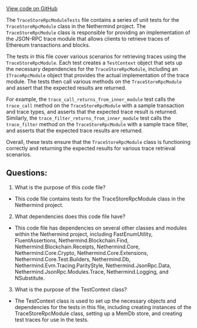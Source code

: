 [View code on GitHub](https://github.com/NethermindEth/nethermind/src/Nethermind/Nethermind.JsonRpc.TraceStore.Tests/TraceStoreRpcModuleTests.cs)

The `TraceStoreRpcModuleTests` file contains a series of unit tests for the `TraceStoreRpcModule` class in the Nethermind project. The `TraceStoreRpcModule` class is responsible for providing an implementation of the JSON-RPC trace module that allows clients to retrieve traces of Ethereum transactions and blocks.

The tests in this file cover various scenarios for retrieving traces using the `TraceStoreRpcModule`. Each test creates a `TestContext` object that sets up the necessary dependencies for the `TraceStoreRpcModule`, including an `ITraceRpcModule` object that provides the actual implementation of the trace module. The tests then call various methods on the `TraceStoreRpcModule` and assert that the expected results are returned.

For example, the `trace_call_returns_from_inner_module` test calls the `trace_call` method on the `TraceStoreRpcModule` with a sample transaction and trace types, and asserts that the expected trace result is returned. Similarly, the `trace_filter_returns_from_inner_module` test calls the `trace_filter` method on the `TraceStoreRpcModule` with a sample trace filter, and asserts that the expected trace results are returned.

Overall, these tests ensure that the `TraceStoreRpcModule` class is functioning correctly and returning the expected results for various trace retrieval scenarios.
## Questions: 
 1. What is the purpose of this code file?
- This code file contains tests for the TraceStoreRpcModule class in the Nethermind project.

2. What dependencies does this code file have?
- This code file has dependencies on several other classes and modules within the Nethermind project, including FastEnumUtility, FluentAssertions, Nethermind.Blockchain.Find, Nethermind.Blockchain.Receipts, Nethermind.Core, Nethermind.Core.Crypto, Nethermind.Core.Extensions, Nethermind.Core.Test.Builders, Nethermind.Db, Nethermind.Evm.Tracing.ParityStyle, Nethermind.JsonRpc.Data, Nethermind.JsonRpc.Modules.Trace, Nethermind.Logging, and NSubstitute.

3. What is the purpose of the TestContext class?
- The TestContext class is used to set up the necessary objects and dependencies for the tests in this file, including creating instances of the TraceStoreRpcModule class, setting up a MemDb store, and creating test traces for use in the tests.